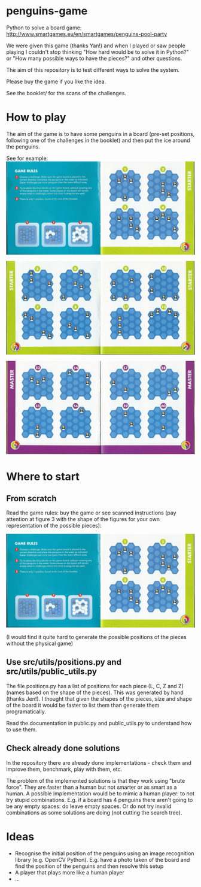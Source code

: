 # penguins-game
Python to solve a board game: http://www.smartgames.eu/en/smartgames/penguins-pool-party

We were given this game (thanks Yan!) and when I played or saw people playing I couldn't stop thinking "How hard would be to solve it in Python?" or "How many possible ways to have the pieces?" and other questions.

The aim of this repository is to test different ways to solve the system.

Please buy the game if you like the idea.

See the booklet/ for the scans of the challenges.

# How to play
The aim of the game is to have some penguins in a board (pre-set positions, following one of the challenges in the booklet) and then put the ice around the penguins.

See for example:
![Instructions](booklet/instructions-0002.jpg)

![Starter challenges](booklet/instructions-0003.jpg)

![Master challenges](booklet/instructions-0011.jpg)



# Where to start
## From scratch
Read the game rules: buy the game or see scanned instructions (pay attention at figure 3 with the shape of the figures for your own representation of the possible pieces):

![Instructions](booklet/instructions-0002.jpg)

(I would find it quite hard to generate the possible positions of the pieces without the physical game)


## Use src/utils/positions.py and src/utils/public_utils.py
The file positions.py has a list of positions for each piece (L, C, Z and Z) (names based on the shape of the pieces). This was generated by hand (thanks Jen!). I thought that given the shapes of the pieces, size and shape of the board it would be faster to list them than generate them programatically.

Read the documentation in public.py and public_utils.py to understand how to use them.

## Check already done solutions
In the repository there are already done implementations - check them and improve them, benchmark, play with them, etc.

The problem of the implemented solutions is that they work using "brute force". They are faster than a human but not smarter or as smart as a human. A possible implementation would be to mimic a human player: to not try stupid combinations. E.g. if a board has 4 penguins there aren't going to be any empty spaces: do leave empty spaces. Or do not try invalid combinations as some solutions are doing (not cutting the search tree).

# Ideas
* Recognise the initial position of the penguins using an image recognition library (e.g. OpenCV Python). E.g. have a photo taken of the board and find the position of the penguins and then resolve this setup
* A player that plays more like a human player
* ...

